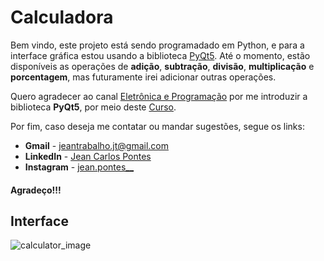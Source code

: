 <h1>Calculadora</h1>

Bem vindo, este projeto está sendo programadado em Python,
e para a interface gráfica estou usando a biblioteca [PyQt5](https://doc.qt.io/qtforpython/). Até o
momento, estão disponíveis as operações de **adição**, **subtração**, **divisão**,
**multiplicação** e **porcentagem**, mas futuramente irei adicionar outras operações.


Quero agradecer ao canal [Eletrônica e Programação](https://www.youtube.com/channel/UCcAReLUkgigxmds2UfLCrgw)
por me introduzir a biblioteca **PyQt5**, por meio deste [Curso](https://www.youtube.com/playlist?list=PLwsAoT89dh3qJ8JcprQ8AuHY8AGasvx4G).

Por fim, caso deseja me contatar ou mandar sugestões, segue os links:
* **Gmail** - [jeantrabalho.jt@gmail.com](mailto:jeanestudos.je@gmail.com)
* **LinkedIn** - [Jean Carlos Pontes](https://www.linkedin.com/in/jeangoncalves2021/)
* **Instagram** - [jean.pontes__](https://www.instagram.com/jean.pontes__/)

<h4>Agradeço!!!</h4>

<h2>Interface</h2>

![calculator_image](https://user-images.githubusercontent.com/89170351/143572717-6e1670ad-fd4a-46b8-9317-38fcf37cd248.png)
